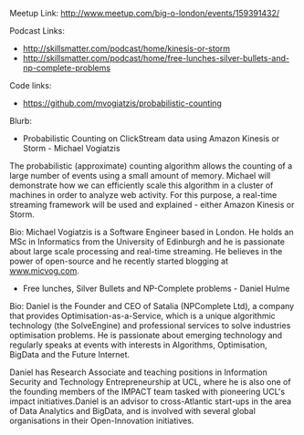 Meetup Link: http://www.meetup.com/big-o-london/events/159391432/

Podcast Links:
* http://skillsmatter.com/podcast/home/kinesis-or-storm
* http://skillsmatter.com/podcast/home/free-lunches-silver-bullets-and-np-complete-problems

Code links:
* https://github.com/mvogiatzis/probabilistic-counting

Blurb:
* Probabilistic Counting on ClickStream data using Amazon Kinesis or Storm - Michael Vogiatzis

The probabilistic (approximate) counting algorithm allows the counting of a large number of events using a small amount of memory. Michael will demonstrate how we can efficiently scale this algorithm in a cluster of machines in order to analyze web activity. For this purpose, a real-time streaming framework will be used and explained - either Amazon Kinesis or Storm.

Bio: Michael Vogiatzis is a Software Engineer based in London. He holds an MSc in Informatics from the University of Edinburgh and he is passionate about large scale processing and real-time streaming. He believes in the power of open-source and he recently started blogging at www.micvog.com. 

* Free lunches, Silver Bullets and NP-Complete problems - Daniel Hulme

Bio: Daniel is the Founder and CEO of Satalia (NPComplete Ltd), a company that provides Optimisation-as-a-Service, which is a unique algorithmic technology (the SolveEngine) and professional services to solve industries optimisation problems. He is passionate about emerging technology and regularly speaks at events with interests in Algorithms, Optimisation, BigData and the Future Internet. 

Daniel has Research Associate and teaching positions in Information Security and Technology Entrepreneurship at UCL, where he is also one of the founding members of the IMPACT team tasked with pioneering UCL's impact initiatives.Daniel is an advisor to cross-Atlantic start-ups in the area of Data Analytics and BigData, and is involved with several 
global organisations in their Open-Innovation initiatives.

